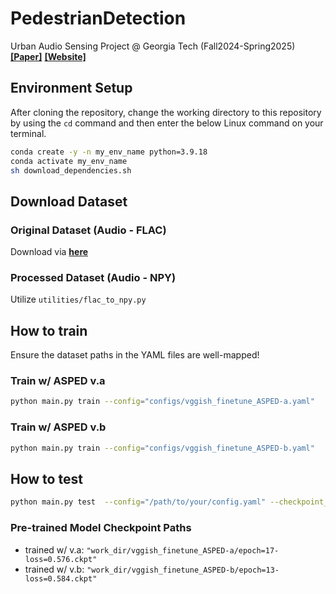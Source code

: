 # PedestrianDetection
Urban Audio Sensing Project @ Georgia Tech (Fall2024-Spring2025)
[**[Paper]**](https://arxiv.org/abs/2309.06531)
[**[Website]**](https://urbanaudiosensing.github.io/)

## Environment Setup
After cloning the repository, change the working directory to this repository by using the `cd` command and then enter the below Linux command on your terminal.
```bash
conda create -y -n my_env_name python=3.9.18
conda activate my_env_name
sh download_dependencies.sh
```
## Download Dataset
### Original Dataset (Audio - FLAC)
Download via [**here**](https://urbanaudiosensing.github.io/ASPED.html)
### Processed Dataset (Audio - NPY)
Utilize `utilities/flac_to_npy.py`

## How to train
Ensure the dataset paths in the YAML files are well-mapped!
### Train w/ ASPED v.a
```bash
python main.py train --config="configs/vggish_finetune_ASPED-a.yaml"
```
### Train w/ ASPED v.b
```bash
python main.py train --config="configs/vggish_finetune_ASPED-b.yaml"
```

## How to test
```bash
python main.py test  --config="/path/to/your/config.yaml" --checkpoint_path="/path/to/your/checkpoint.ckpt"
```
### Pre-trained Model Checkpoint Paths
- trained w/ v.a: `"work_dir/vggish_finetune_ASPED-a/epoch=17-loss=0.576.ckpt"`
- trained w/ v.b: `"work_dir/vggish_finetune_ASPED-b/epoch=13-loss=0.584.ckpt"`

